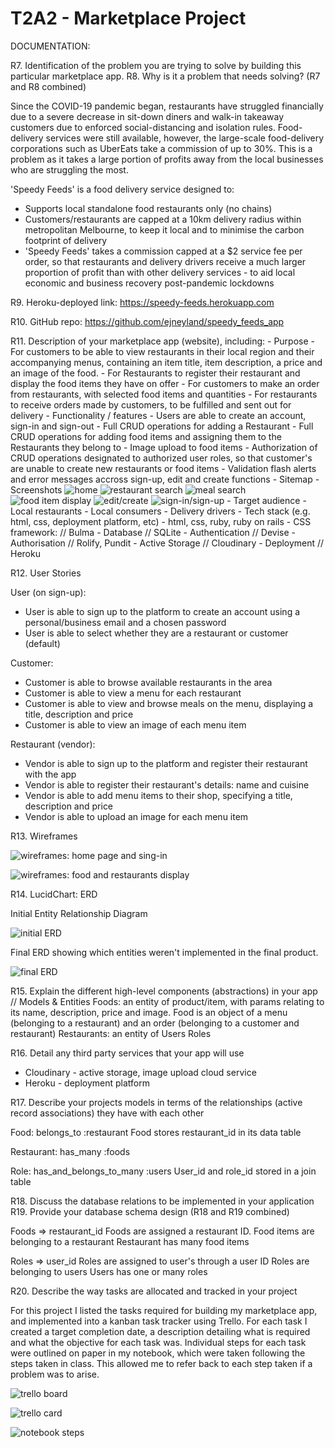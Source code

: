 # T2A2 - Marketplace Project

DOCUMENTATION:

R7. Identification of the problem you are trying to solve by building this particular marketplace app.
R8. Why is it a problem that needs solving?
(R7 and R8 combined)

Since the COVID-19 pandemic began, restaurants have struggled financially due to a severe decrease in sit-down diners and walk-in takeaway customers due to enforced social-distancing and isolation rules. Food-delivery services were still available, however, the large-scale food-delivery corporations such as UberEats take a commission of up to 30%. This is a problem as it takes a large portion of profits away from the local businesses who are struggling the most.

'Speedy Feeds' is a food delivery service designed to:
- Supports local standalone food restaurants only (no chains)
- Customers/restaurants are capped at a 10km delivery radius within metropolitan Melbourne, to keep it local and to minimise the carbon footprint of delivery
- 'Speedy Feeds' takes a commission capped at a $2 service fee per order, so that restaurants and delivery drivers receive a much larger proportion of profit than with other delivery services - to aid local economic and business recovery post-pandemic lockdowns

R9. Heroku-deployed link:  https://speedy-feeds.herokuapp.com

R10. GitHub repo:   https://github.com/ejneyland/speedy_feeds_app

R11. Description of your marketplace app (website), including:
    - Purpose
      - For customers to be able to view restaurants in their local region and their accompanying menus, containing an item title, item description, a price and an image of the food.
      - For Restaurants to register their restaurant and display the food items they have on offer
      - For customers to make an order from restaurants, with selected food items and quantities 
      - For restaurants to receive orders made by customers, to be fulfilled and sent out for delivery 
    - Functionality / features
      - Users are able to create an account, sign-in and sign-out
      - Full CRUD operations for adding a Restaurant
      - Full CRUD operations for adding food items and assigning them to the Restaurants they belong to
      - Image upload to food items
      - Authorization of CRUD operations designated to authorized user roles, so that customer's are unable to create new restaurants or food items
      - Validation flash alerts and error messages accross sign-up, edit and create functions
    - Sitemap
    - Screenshots
    ![home](img/home.png)
    ![restaurant search](img/restaurants.png)
    ![meal search](img/meals.png)
    ![food item display](img/food_show.png)
    ![edit/create](img/edit.png)
    ![sign-in/sign-up](img/signin.png)
    - Target audience
      - Local restaurants
      - Local consumers
      - Delivery drivers
    - Tech stack (e.g. html, css, deployment platform, etc)
      - html, css, ruby, ruby on rails
      - CSS framework: // Bulma 
      - Database // SQLite
      - Authentication // Devise
      - Authorisation // Rolify, Pundit
      - Active Storage // Cloudinary
      - Deployment // Heroku    

R12. User Stories

User (on sign-up):
- User is able to sign up to the platform to create an account using a personal/business email and a chosen password
- User is able to select whether they are a restaurant or customer (default)

Customer:
- Customer is able to browse available restaurants in the area
- Customer is able to view a menu for each restaurant
- Customer is able to view and browse meals on the menu, displaying a title, description and price
- Customer is able to view an image of each menu item

Restaurant (vendor): 
- Vendor is able to sign up to the platform and register their restaurant with the app
- Vendor is able to register their restaurant's details: name and cuisine
- Vendor is able to add menu items to their shop, specifying a title, description and price
- Vendor is able to upload an image for each menu item

R13. Wireframes

![wireframes: home page and sing-in](img/welcome_signin.png)

![wireframes: food and restaurants display](img/food_restaurant.png)

R14. LucidChart: ERD

Initial Entity Relationship Diagram

![initial ERD](img/erd.png)

Final ERD showing which entities weren't implemented in the final product.

![final ERD](img/erd_final.png)

R15. Explain the different high-level components (abstractions) in your app
// Models & Entities
Foods: an entity of product/item, with params relating to its name, description, price and image. Food is an object of a menu (belonging to a restaurant) and an order (belonging to a customer and restaurant)
Restaurants: an entity of 
Users
Roles

R16. Detail any third party services that your app will use
- Cloudinary - active storage, image upload cloud service
- Heroku - deployment platform 

R17. Describe your projects models in terms of the relationships (active record associations) they have with each other

Food: belongs_to :restaurant
Food stores restaurant_id in its data table

Restaurant: has_many :foods

Role: has_and_belongs_to_many :users
User_id and role_id stored in a join table

R18. Discuss the database relations to be implemented in your application
R19. Provide your database schema design
(R18 and R19 combined)

Foods => restaurant_id
Foods are assigned a restaurant ID.
Food items are belonging to a restaurant
Restaurant has many food items

Roles => user_id
Roles are assigned to user's through a user ID
Roles are belonging to users
Users has one or many roles

R20. Describe the way tasks are allocated and tracked in your project

For this project I listed the tasks required for building my marketplace app, and implemented into a kanban task tracker using Trello. For each task I created a target completion date, a description detailing what is required and what the objective for each task was. Individual steps for each task were outlined on paper in my notebook, which were taken following the steps taken in class. This allowed me to refer back to each step taken if a problem was to arise.

![trello board](img/marketplace_trello.png)

![trello card](img/trello_card.png)

![notebook steps](img/env_notes.png)

